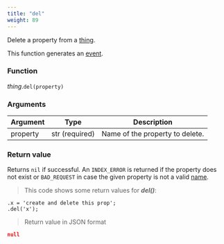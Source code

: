 ```yaml
---
title: "del"
weight: 89
---
```


Delete a property from a [thing](..).

This function generates an [event](../../../events).

### Function

*thing*.`del(property)`

### Arguments

Argument | Type | Description
-------- | ---- | -----------
property | str (required) | Name of the property to delete.

### Return value

Returns `nil` if successful. An `INDEX_ERROR` is returned
if the property does not exist or `BAD_REQUEST` in case the given property is
not a valid [name](../../../names).

> This code shows some return values for ***del()***:

```thingsdb,json_response
.x = 'create and delete this prop';
.del('x');
```

> Return value in JSON format

```json
null
```
